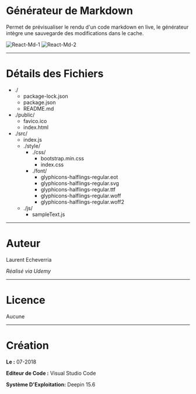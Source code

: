 # Générateur de Markdown

Permet de prévisualiser le rendu d'un code markdown en live, le générateur intègre une sauvegarde des modifications dans le cache. 

![React-Md-1](https://preview.ibb.co/dqRObo/Deepin_Capture_cran_20180714165240.png)
![React-Md-2](https://preview.ibb.co/gJ05p8/Deepin_Capture_cran_20180714165301.png)

---

# Détails des Fichiers

* ./
    * package-lock.json
    * package.json
    * README.md
* ./public/
    * favico.ico
    * index.html
* ./src/
    * index.js
    * ./style/
        * ./css/
            * bootstrap.min.css
            * index.css
        * ./font/
            * glyphicons-halflings-regular.eot
            * glyphicons-halflings-regular.svg
            * glyphicons-halflings-regular.ttf
            * glyphicons-halflings-regular.woff
            * glyphicons-halflings-regular.woff2
    * ./js/
        * sampleText.js

---

# Auteur

Laurent Echeverria

_Réalisé via Udemy_

---

# Licence

Aucune

---

# Création

**Le :** 07-2018

**Editeur de Code :** Visual Studio Code

**Système D'Exploitation:** Deepin 15.6